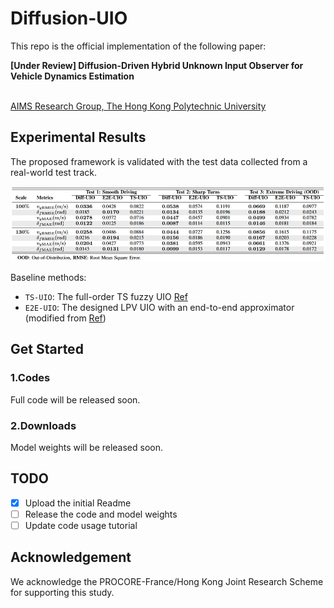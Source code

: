 # Diffusion-UIO

This repo is the official implementation of the following paper:

**[Under Review] Diffusion-Driven Hybrid Unknown Input Observer for Vehicle Dynamics Estimation**

<br> [AIMS Research Group, The Hong Kong Polytechnic University](https://sites.google.com/view/hailong-huang/home)

## Experimental Results
The proposed framework is validated with the test data collected from a real-world test track.

![](assets/quantitative_results.png)

Baseline methods:
- ```TS-UIO```: The full-order TS fuzzy UIO [Ref](https://ieeexplore.ieee.org/document/9314225)
- ```E2E-UIO```: The designed LPV UIO with an end-to-end approximator (modified from [Ref](https://ieeexplore.ieee.org/document/10054430))

## Get Started

### 1.Codes
Full code will be released soon.

### 2.Downloads
Model weights will be released soon.


## TODO
- [x] Upload the initial Readme
- [ ] Release the code and model weights
- [ ] Update code usage tutorial

## Acknowledgement

We acknowledge the PROCORE-France/Hong Kong Joint Research Scheme for supporting this study.


